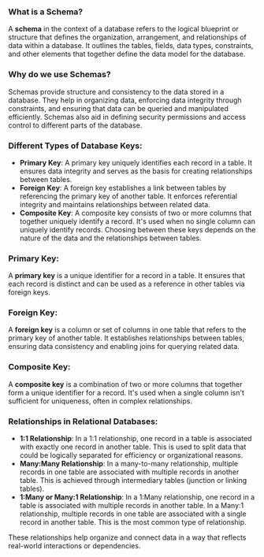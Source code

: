 ### What is a Schema?
A **schema** in the context of a database refers to the logical blueprint or structure that defines the organization, arrangement, and relationships of data within a database. It outlines the tables, fields, data types, constraints, and other elements that together define the data model for the database.

### Why do we use Schemas?
Schemas provide structure and consistency to the data stored in a database. They help in organizing data, enforcing data integrity through constraints, and ensuring that data can be queried and manipulated efficiently. Schemas also aid in defining security permissions and access control to different parts of the database.

### Different Types of Database Keys:
- **Primary Key**: A primary key uniquely identifies each record in a table. It ensures data integrity and serves as the basis for creating relationships between tables.
- **Foreign Key**: A foreign key establishes a link between tables by referencing the primary key of another table. It enforces referential integrity and maintains relationships between related data.
- **Composite Key**: A composite key consists of two or more columns that together uniquely identify a record. It's used when no single column can uniquely identify records. Choosing between these keys depends on the nature of the data and the relationships between tables.

### Primary Key:
A **primary key** is a unique identifier for a record in a table. It ensures that each record is distinct and can be used as a reference in other tables via foreign keys.

### Foreign Key:
A **foreign key** is a column or set of columns in one table that refers to the primary key of another table. It establishes relationships between tables, ensuring data consistency and enabling joins for querying related data.

### Composite Key:
A **composite key** is a combination of two or more columns that together form a unique identifier for a record. It's used when a single column isn't sufficient for uniqueness, often in complex relationships.

### Relationships in Relational Databases:
- **1:1 Relationship**: In a 1:1 relationship, one record in a table is associated with exactly one record in another table. This is used to split data that could be logically separated for efficiency or organizational reasons.
- **Many:Many Relationship**: In a many-to-many relationship, multiple records in one table are associated with multiple records in another table. This is achieved through intermediary tables (junction or linking tables).
- **1:Many or Many:1 Relationship**: In a 1:Many relationship, one record in a table is associated with multiple records in another table. In a Many:1 relationship, multiple records in one table are associated with a single record in another table. This is the most common type of relationship.

These relationships help organize and connect data in a way that reflects real-world interactions or dependencies.
